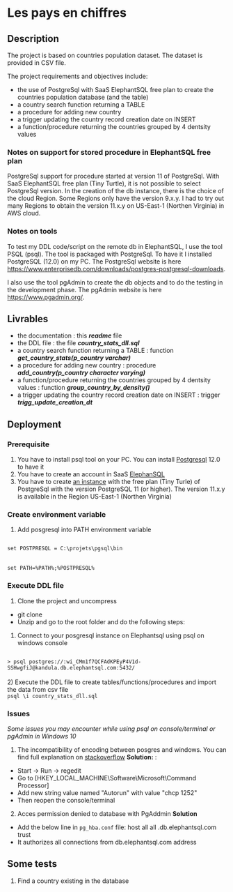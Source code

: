 # Les pays en chiffres

## Description
The project is based on countries population dataset. The dataset is provided in CSV file.

The project requirements and objectives include:
- the use of PostgreSql with SaaS ElephantSQL free plan to create the countries population database (and the table)
- a country search function returning a TABLE
- a procedure for adding new country
- a trigger updating the country record creation date on INSERT
- a function/procedure returning the countries grouped by 4 dentsity values


### Notes on support for stored procedure in ElephantSQL free plan
PostgreSql support for procedure started at version 11 of PostgreSql.
With SaaS ElephantSQL free plan (Tiny Turtle), it is not possible to select PostgreSql version.
In the creation of the db instance, there is the choice of the cloud Region. Some Regions only have the version 9.x.y. I had to try out many Regions to obtain the version 11.x.y on US-East-1 (Northen Virginia) in AWS cloud.

### Notes on tools
To test my DDL code/script on the remote db in ElephantSQL, I use the tool PSQL (psql). The tool is packaged with PostgreSql. To have it I installed PostgreSQL (12.0) on my PC. The PostgreSql website is here https://www.enterprisedb.com/downloads/postgres-postgresql-downloads.

I also use the tool pgAdmin to create the db objects and to do the testing in the development phase. The pgAdmin website is here https://www.pgadmin.org/.


## Livrables
- the documentation : this ***readme*** file
- the DDL file : the file ***country_stats_dll.sql***
- a country search function returning a TABLE : function ***get_country_stats(p_country varchar)***
- a procedure for adding new country : procedure ***add_country(p_country character varying)***
- a function/procedure returning the countries grouped by 4 dentsity values : function ***group_country_by_density()***
- a trigger updating the country record creation date on INSERT : trigger ***trigg_update_creation_dt***


## Deployment
### Prerequisite
1) You have to install psql tool on your PC. You can install [Postgresql](https://www.enterprisedb.com/downloads/postgres-postgresql-downloads) 12.0 to have it
2) You have to create an account in SaaS [ElephanSQL](https://www.elephantsql.com)
3) You have to create [an instance](https://www.elephantsql.com/plans.html) with the free plan (Tiny Turle) of PostgreSql with the version PostgreSQL 11 (or higher). The version 11.x.y is available in the Region US-East-1 (Northen Virginia)

### Create environment variable
1) Add posgresql into PATH environment variable
<code>
set POSTPRESQL = C:\projets\pgsql\bin
</code>
<br/>
<code>
set PATH=%PATH%;%POSTPRESQL%
</code>

### Execute DDL file 
1) Clone the project and uncompress
- git clone
-  Unzip and go to the root folder and do the following steps:
1) Connect to your posgresql instance on Elephantsql using psql on windows console
<code>
> psql postgres://<username>:wi_CMm1f7QCFAdKPEyP4V1d-SSHwgfiJ@kandula.db.elephantsql.com:5432/<database name>
</code>
<br/>
2) Execute the DDL file to create tables/functions/procedures and import the data from csv file
<code>
psql \i country_stats_dll.sql
</code>

### Issues
<i>Some issues you may encounter while using psql on console/terminal or pgAdmin in Windows 10</i>
1) The incompatibility of encoding between posgres and windows. You can find full explanation on [stackoverflow](https://stackoverflow.com/questions/20794035/postgresql-warning-console-code-page-437-differs-from-windows-code-page-125)
<b>Solution:</b> :
- Start -> Run -> regedit
- Go to [HKEY_LOCAL_MACHINE\Software\Microsoft\Command Processor]
- Add new string value named "Autorun" with value "chcp 1252"
- Then reopen the console/terminal
2) Acces permission denied to database with PgAddmin
<b>Solution</b>
- Add the below line in <code>pg_hba.conf</code> file:
host    all             all             .db.elephantsql.com            trust
- It authorizes all connections from db.elephantsql.com address

## Some tests
1. Find a country existing in the database




